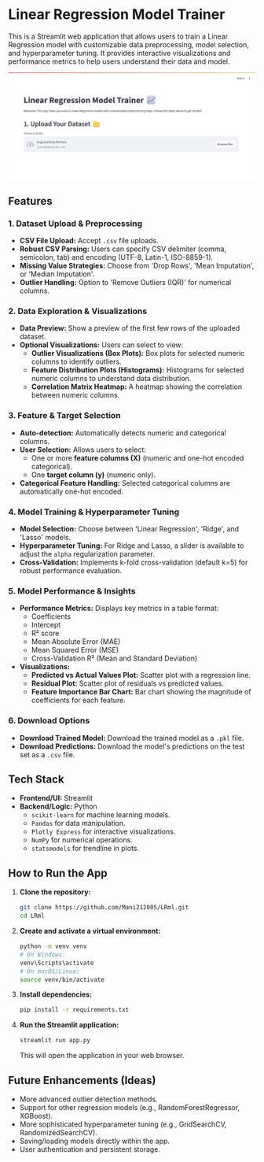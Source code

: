 # Linear Regression Model Trainer

This is a Streamlit web application that allows users to train a Linear Regression model with customizable data preprocessing, model selection, and hyperparameter tuning. It provides interactive visualizations and performance metrics to help users understand their data and model.


![Image_Alt](https://github.com/Mani212005/LRml/blob/472332cbbf84af53793f21f3267f6fc12561ab8f/Screenshot%202025-07-10%20150331.png)

## Features

### 1. Dataset Upload & Preprocessing
-   **CSV File Upload:** Accept `.csv` file uploads.
-   **Robust CSV Parsing:** Users can specify CSV delimiter (comma, semicolon, tab) and encoding (UTF-8, Latin-1, ISO-8859-1).
-   **Missing Value Strategies:** Choose from 'Drop Rows', 'Mean Imputation', or 'Median Imputation'.
-   **Outlier Handling:** Option to 'Remove Outliers (IQR)' for numerical columns.

### 2. Data Exploration & Visualizations
-   **Data Preview:** Show a preview of the first few rows of the uploaded dataset.
-   **Optional Visualizations:** Users can select to view:
    -   **Outlier Visualizations (Box Plots):** Box plots for selected numeric columns to identify outliers.
    -   **Feature Distribution Plots (Histograms):** Histograms for selected numeric columns to understand data distribution.
    -   **Correlation Matrix Heatmap:** A heatmap showing the correlation between numeric columns.

### 3. Feature & Target Selection
-   **Auto-detection:** Automatically detects numeric and categorical columns.
-   **User Selection:** Allows users to select:
    -   One or more **feature columns (X)** (numeric and one-hot encoded categorical).
    -   One **target column (y)** (numeric only).
-   **Categorical Feature Handling:** Selected categorical columns are automatically one-hot encoded.

### 4. Model Training & Hyperparameter Tuning
-   **Model Selection:** Choose between 'Linear Regression', 'Ridge', and 'Lasso' models.
-   **Hyperparameter Tuning:** For Ridge and Lasso, a slider is available to adjust the `alpha` regularization parameter.
-   **Cross-Validation:** Implements k-fold cross-validation (default k=5) for robust performance evaluation.

### 5. Model Performance & Insights
-   **Performance Metrics:** Displays key metrics in a table format:
    -   Coefficients
    -   Intercept
    -   R² score
    -   Mean Absolute Error (MAE)
    -   Mean Squared Error (MSE)
    -   Cross-Validation R² (Mean and Standard Deviation)
-   **Visualizations:**
    -   **Predicted vs Actual Values Plot:** Scatter plot with a regression line.
    -   **Residual Plot:** Scatter plot of residuals vs predicted values.
    -   **Feature Importance Bar Chart:** Bar chart showing the magnitude of coefficients for each feature.

### 6. Download Options
-   **Download Trained Model:** Download the trained model as a `.pkl` file.
-   **Download Predictions:** Download the model's predictions on the test set as a `.csv` file.

## Tech Stack

-   **Frontend/UI:** Streamlit
-   **Backend/Logic:** Python
    -   `scikit-learn` for machine learning models.
    -   `Pandas` for data manipulation.
    -   `Plotly Express` for interactive visualizations.
    -   `NumPy` for numerical operations.
    -   `statsmodels` for trendline in plots.

## How to Run the App

1.  **Clone the repository:**
    ```bash
    git clone https://github.com/Mani212005/LRml.git
    cd LRml
    ```

2.  **Create and activate a virtual environment:**
    ```bash
    python -m venv venv
    # On Windows:
    venv\Scripts\activate
    # On macOS/Linux:
    source venv/bin/activate
    ```

3.  **Install dependencies:**
    ```bash
    pip install -r requirements.txt
    ```

4.  **Run the Streamlit application:**
    ```bash
    streamlit run app.py
    ```

    This will open the application in your web browser.

## Future Enhancements (Ideas)

-   More advanced outlier detection methods.
-   Support for other regression models (e.g., RandomForestRegressor, XGBoost).
-   More sophisticated hyperparameter tuning (e.g., GridSearchCV, RandomizedSearchCV).
-   Saving/loading models directly within the app.
-   User authentication and persistent storage.
